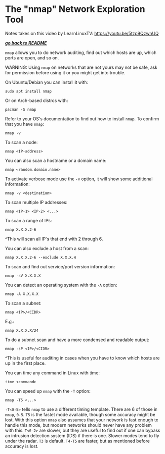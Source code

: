# The "nmap" Network Exploration Tool 

Notes takes on this video by LearnLinuxTV: https://youtu.be/5tzp9QzwnUQ

[***go back to README***](README.md)  

`nmap` allows you to do network auditing, find out which hosts are up, which
ports are open, and so on. 

WARNING: Using `nmap` on networks that are not yours may not be safe, ask for
permission before using it or you might get into trouble.

On Ubuntu/Debian you can install it with:
	
	sudo apt install nmap

Or on Arch-based distros with:

	pacman -S nmap

Refer to your OS's documentation to find out how to install `nmap`.
To confirm that you have `nmap`:

	nmap -v 

To scan a node:

	nmap <IP-address>

You can also scan a hostname or a domain name:

	nmap <random.domain.name>

To activate verbose mode use the `-v` option, it will show some additional
information:

	nmap -v <destination>

To scan multiple IP addresses:

	nmap <IP-1> <IP-2> <...>

To scan a range of IPs:

	nmap X.X.X.2-6

^This will scan all IP's that end with 2 through 6.

You can also exclude a host from a scan:

	nmap X.X.X.2-6 --exclude X.X.X.4

To scan and find out service/port version information:

	nmap -sV X.X.X.X

You can detect an operating system with the `-A` option:

	nmap -A X.X.X.X

To scan a subnet:

	nmap <IP>/<CIDR>

E.g.:

	nmap X.X.X.X/24

To do a subnet scan and have a more condensed and readable output:

	nmap -sP <IP>/<CIDR>

^This is useful for auditing in cases when you have to know which hosts are up
in the first place.

You can time any command in Linux with time:

	time <command>

You can speed up `nmap` with the `-T` option:

	nmap -T5 <...>

`-T<0-5>` tells `nmap` to use a different timing template. There are 6 of those
in `nmap`, `0-5`. `T5` is the fastet mode available, though some accuracy might
be lost.  With this option `nmap` also assumes that your network is fast enough
to handle this mode, but modern networks should never have any problem with
this.  `T<0-2>` are slower, but they are useful to find out if one can bypass
an intrusion detection system (IDS) if there is one. Slower modes tend to fly
under the radar. `T3` is default. `T4-T5` are faster, but as mentioned before
accuracy is lost.
